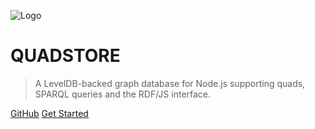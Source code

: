 <!-- _coverpage.md -->

![Logo](https://github.com/jacoscaz/quadstore/blob/master/logo.png?raw=true)

# QUADSTORE

> A LevelDB-backed graph database for Node.js supporting quads, SPARQL queries and the RDF/JS interface.

[GitHub](https://github.com/jacoscaz/quadstore)
[Get Started](#introduction)
